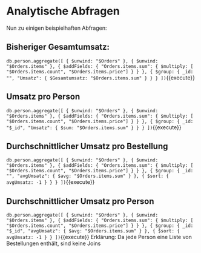# Analytische Abfragen
Nun zu einigen beispielhaften Abfragen:

## Bisheriger Gesamtumsatz:
`db.person.aggregate([
    {
        $unwind: "$Orders"
    },
    {
        $unwind: "$Orders.items"
    },
    {
        $addFields: {
            "Orders.items.sum": { $multiply: [ "$Orders.items.count", "$Orders.items.price"] }
        }
    },
    {
        $group: {
            _id: "",
            "Umsatz": { $Gesamtumsatz: "$Orders.items.sum" }
        }
    }
])`{{execute}}

## Umsatz pro Person
`db.person.aggregate([
    {
        $unwind: "$Orders"
    },
    {
        $unwind: "$Orders.items"
    },
    {
        $addFields: {
            "Orders.items.sum": { $multiply: [ "$Orders.items.count", "$Orders.items.price"] }
        }
    },
    {
        $group: {
            _id: "$_id",
            "Umsatz": { $sum: "$Orders.items.sum" }
        }
    }
])`{{execute}}

## Durchschnittlicher Umsatz pro Bestellung
`db.person.aggregate([
{
$unwind: "$Orders"
},
{
$unwind: "$Orders.items"
},
{
$addFields: {
"Orders.items.sum": { $multiply: [ "$Orders.items.count", "$Orders.items.price"] }
}
},
{
$group: {
_id: "",
"avgUmsatz": { $avg: "$Orders.items.sum" }
},
{
$sort: {
avgUmsatz: -1
}
}
}
])`{{execute}}

## Durchschnittlicher Umsatz pro Person
`db.person.aggregate([
{
$unwind: "$Orders"
},
{
$unwind: "$Orders.items"
},
{
$addFields: {
"Orders.items.sum": { $multiply: [ "$Orders.items.count", "$Orders.items.price"] }
}
},
{
$group: {
_id: "$_id",
"avgUmsatz": { $avg: "$Orders.items.sum" }
},
{
    $sort: {
        avgUmsatz: -1
    }
}
])`{{execute}}
Erklärung:
Da jede Person eine Liste von Bestellungen enthält, sind keine Joins
